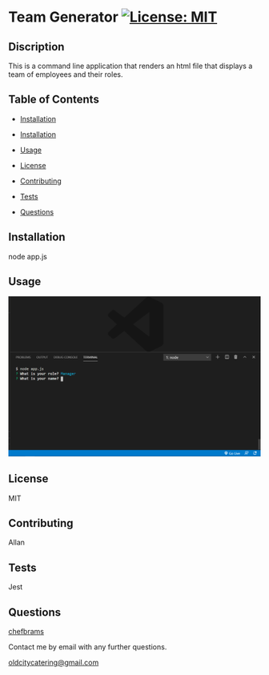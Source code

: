 # Team Generator [![License: MIT](https://img.shields.io/badge/License-MIT-yellow.svg)](https://opensource.org/licenses/MIT)
        
## Discription 
This is a command line application that renders an html file that displays a team of employees and their roles.
        
## Table of Contents 
* [Installation](#Installation)
        
* [Installation](#Installation)
        
* [Usage](#Usage)
        
* [License](#License)
        
* [Contributing](#Contributing)
        
* [Tests](#Tests)
        
* [Questions](#Questions)
        
## Installation 
node app.js
        
## Usage 
![Image](./Assets/team.PNG)
        
## License 
MIT
        
## Contributing 
Allan
        
## Tests 
Jest
        
## Questions 
[chefbrams](https://github.com/chefbrams)
         
Contact me by email with any further questions.
        
oldcitycatering@gmail.com  

        